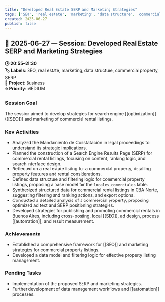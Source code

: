 ```yaml
---
title: "Developed Real Estate SERP and Marketing Strategies"
tags: ['SEO', 'real estate', 'marketing', 'data structure', 'commercial property', 'SERP']
created: 2025-06-27
publish: false
---
```


## 📅 2025-06-27 — Session: Developed Real Estate SERP and Marketing Strategies

**🕒 20:55–21:30**  
**🏷️ Labels**: SEO, real estate, marketing, data structure, commercial property, SERP  
**📂 Project**: Business  
**⭐ Priority**: MEDIUM  


### Session Goal
The session aimed to develop strategies for search engine [[optimization]] ([[SEO]]) and marketing of commercial rental listings.

### Key Activities
- Analyzed the Mandamiento de Constatación in legal proceedings to understand its strategic implications.
- Planned the construction of a Search Engine Results Page (SERP) for commercial rental listings, focusing on content, ranking logic, and search interface design.
- Reflected on a real estate listing for a commercial property, detailing property features and rental considerations.
- Defined data structure and filtering logic for commercial property listings, proposing a base model for the `locales_comerciales` table.
- Synthesized structured data for commercial rental listings in GBA Norte, suggesting filtering and ranking actions, and export options.
- Conducted a detailed analysis of a commercial property, proposing optimized ad text and SERP positioning strategies.
- Developed strategies for publishing and promoting commercial rentals in Buenos Aires, including cross-posting, local [[SEO]], ad design, process [[automation]], and result measurement.

### Achievements
- Established a comprehensive framework for [[SEO]] and marketing strategies for commercial property listings.
- Developed a data model and filtering logic for effective property listing management.

### Pending Tasks
- Implementation of the proposed SERP and marketing strategies.
- Further development of data management workflows and [[automation]] processes.
